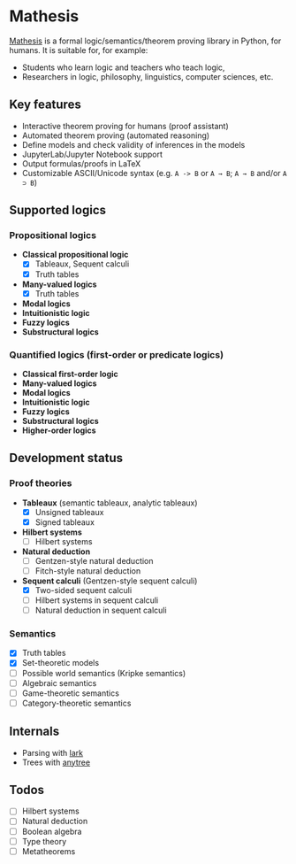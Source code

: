 # Mathesis

[Mathesis](//github.com/ozekik/mathesis) is a formal logic/semantics/theorem proving library in Python, for humans.
It is suitable for, for example:

- Students who learn logic and teachers who teach logic,
- Researchers in logic, philosophy, linguistics, computer sciences, etc.

## Key features

- Interactive theorem proving for humans (proof assistant)
- Automated theorem proving (automated reasoning)
- Define models and check validity of inferences in the models
- JupyterLab/Jupyter Notebook support
- Output formulas/proofs in LaTeX
- Customizable ASCII/Unicode syntax (e.g. `A -> B` or `A → B`; `A → B` and/or `A ⊃ B`)

## Supported logics

### Propositional logics

- **Classical propositional logic**
    - [x] Tableaux, Sequent calculi
    - [x] Truth tables
- **Many-valued logics**
    - [x] Truth tables
- **Modal logics**
- **Intuitionistic logic**
- **Fuzzy logics**
- **Substructural logics**

### Quantified logics (first-order or predicate logics)

- **Classical first-order logic**
- **Many-valued logics**
- **Modal logics**
- **Intuitionistic logic**
- **Fuzzy logics**
- **Substructural logics**
- **Higher-order logics**

## Development status

### Proof theories

- **Tableaux** (semantic tableaux, analytic tableaux)
    * [x] Unsigned tableaux
    * [x] Signed tableaux
- **Hilbert systems**
    * [ ] Hilbert systems
- **Natural deduction**
    * [ ] Gentzen-style natural deduction
    * [ ] Fitch-style natural deduction
- **Sequent calculi** (Gentzen-style sequent calculi)
    - [x] Two-sided sequent calculi
    - [ ] Hilbert systems in sequent calculi
    - [ ] Natural deduction in sequent calculi

### Semantics

- [x] Truth tables
- [x] Set-theoretic models
- [ ] Possible world semantics (Kripke semantics)
- [ ] Algebraic semantics
- [ ] Game-theoretic semantics
- [ ] Category-theoretic semantics

## Internals

- Parsing with [lark](https://github.com/lark-parser/lark)
- Trees with [anytree](https://github.com/c0fec0de/anytree)

## Todos

- [ ] Hilbert systems
- [ ] Natural deduction
- [ ] Boolean algebra
- [ ] Type theory
- [ ] Metatheorems
